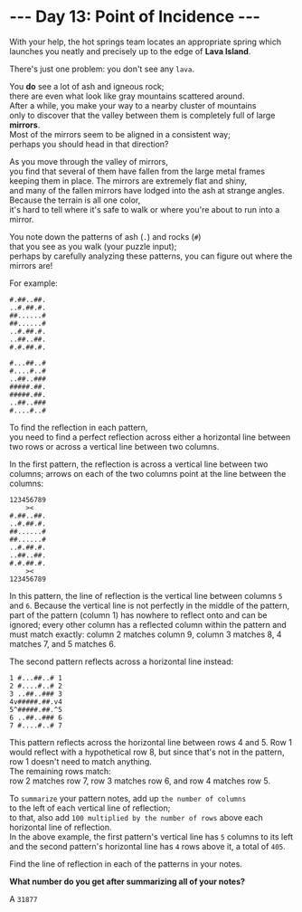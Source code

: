 # --- Day 13: Point of Incidence ---

With your help, the hot springs team locates an appropriate spring
which launches you neatly and precisely up to the edge of **Lava Island**.

There's just one problem: you don't see any `lava`.

You **do** see a lot of ash and igneous rock;  
there are even what look like gray mountains scattered around.  
After a while, you make your way to a nearby cluster of mountains  
only to discover that the valley between them is completely full of large **mirrors**.  
Most of the mirrors seem to be aligned in a consistent way;  
perhaps you should head in that direction?

As you move through the valley of mirrors,  
you find that several of them have fallen from the large metal frames keeping them in place.
The mirrors are extremely flat and shiny,  
and many of the fallen mirrors have lodged into the ash at strange angles.  
Because the terrain is all one color,  
it's hard to tell where it's safe to walk or where you're about to run into a mirror.

You note down the patterns of ash (`.`) and rocks (`#`)  
that you see as you walk (your puzzle input);  
perhaps by carefully analyzing these patterns, you can figure out where the mirrors are!

For example:

```text
#.##..##.
..#.##.#.
##......#
##......#
..#.##.#.
..##..##.
#.#.##.#.

#...##..#
#....#..#
..##..###
#####.##.
#####.##.
..##..###
#....#..#
```

To find the reflection in each pattern,  
you need to find a perfect reflection across either a horizontal line between two rows
or across a vertical line between two columns.

In the first pattern, the reflection is across a vertical line between two columns;
arrows on each of the two columns point at the line between the columns:

```text
123456789
    ><
#.##..##.
..#.##.#.
##......#
##......#
..#.##.#.
..##..##.
#.#.##.#.
    ><
123456789
```

In this pattern, the line of reflection is the vertical line between columns `5` and `6`.
Because the vertical line is not perfectly in the middle of the pattern,  
part of the pattern (column 1) has nowhere to reflect onto and can be ignored;
every other column has a reflected column within the pattern and must match exactly:
column 2 matches column 9, column 3 matches 8, 4 matches 7, and 5 matches 6.

The second pattern reflects across a horizontal line instead:

```text
1 #...##..# 1
2 #....#..# 2
3 ..##..### 3
4v#####.##.v4
5^#####.##.^5
6 ..##..### 6
7 #....#..# 7
```

This pattern reflects across the horizontal line between rows 4 and 5.
Row 1 would reflect with a hypothetical row 8, but since that's not in the pattern,  
row 1 doesn't need to match anything.  
The remaining rows match:  
row 2 matches row 7, row 3 matches row 6, and row 4 matches row 5.

To `summarize` your pattern notes, add up `the number of columns`  
to the left of each vertical line of reflection;  
to that, also add `100 multiplied by the number of rows` above each horizontal line of reflection.  
In the above example, the first pattern's vertical line has `5` columns to its left  
and the second pattern's horizontal line has `4` rows above it, a total of `405`.

Find the line of reflection in each of the patterns in your notes.

**What number do you get after summarizing all of your notes?**

A `31877`

#
